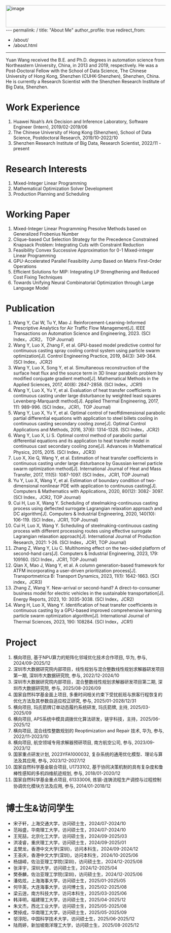 <img width="1412" height="70" alt="image" src="https://github.com/user-attachments/assets/3bb7aadc-c473-4e81-bb0e-ac007657811c" />---
permalink: /
title: "About Me"
author_profile: true
redirect_from: 
  - /about/
  - /about.html
---

Yuan Wang received the B.E. and Ph.D. degrees in automation science from Northeastern University, China, in 2013 and 2019, respectively. He was a Post-Doctoral Fellow with the School of Data Science, The Chinese University of Hong Kong, Shenzhen (CUHK-Shenzhen), Shenzhen, China. He is currently a Research Scientist with the Shenzhen Research Institute of Big Data, Shenzhen.

Work Experience
======
1. Huawei Noah’s Ark Decision and Inference Laboratory, Software Engineer (Intern), 2019/02-2019/06
2. The Chinese University of Hong Kong (Shenzhen), School of Data Science, Postdoctoral Research, 2019/10-2022/10
3. Shenzhen Research Institute of Big Data, Research Scientist, 2022/11 - present

Research Interests
======
1. Mixed-Integer Linear Programming
2. Mathematical Optimization Solver Development
3. Production Planning and Scheduling

Working Paper
======
1. Mixed-Integer Linear Programming Presolve Methods based on Generalized Frobenius Number
2. Clique-based Cut Selection Strategy for the Precedence Constrained Knapsack Problem: Integrating Cuts with Constraint Reduction
3. Feasibility Convex Successive Approximation for 0-1 Mixed-integer Linear Programming
4. GPU-Accelerated Parallel Feasibility Jump Based on Matrix First-Order Operations
5. Efficient Solutions for MIP: Integrating LP Strengthening and Reduced Cost Fixing Techniques
6. Towards Unifying Neural Combinatorial Optimization through Large Language Model


Publication
======
1. Wang Y, Cai W, Tu Y, Mao J. Reinforcement-Learning-Informed Prescriptive Analytics for Air Traffic Flow
Management[J]. IEEE Transactions on Automation Science and Engineering, 2023. (SCI Index，JCR2，
TOP Journal)
2. Wang Y, Luo X, Zhang F, et al. GPU-based model predictive control for continuous casting spray cooling
control system using particle swarm optimization[J]. Control Engineering Practice, 2019, 84(3): 349-364.
(SCI Index，JCR2)
3. Wang Y, Luo X, Song Y, et al. Simultaneous reconstruction of the surface heat flux and the source term
in 3D linear parabolic problem by modified conjugate gradient method[J]. Mathematical Methods in the
Applied Sciences, 2017, 40(8): 2847-2858. (SCI Index，JCR1)
4. Wang Y, Luo X, Yu Y, et al. Evaluation of heat transfer coefficients in continuous casting under large disturbance by weighted least squares Levenberg-Marquardt method[J]. Applied Thermal Engineering, 2017,
111: 989-996. (SCI Index，JCR1，TOP Journal)
5. Wang Y, Luo X, Yu Y, et al. Optimal control of twoffdimensional parabolic partial differential equations
with application to steel billets cooling in continuous casting secondary cooling zone[J]. Optimal Control
Applications and Methods, 2016, 37(6): 1314-1328. (SCI Index，JCR2)
6. Wang Y, Luo X, Li S. Optimal control method of parabolic partial differential equations and its application
to heat transfer model in continuous cast secondary cooling zone[J]. Advances in Mathematical Physics,
2015, 2015. (SCI Index，JCR3)
7. Luo X, Xie Q, Wang Y, et al. Estimation of heat transfer coefficients in continuous casting under large
disturbance by Gaussian kernel particle swarm optimization method[J]. International Journal of Heat and
Mass Transfer, 2017, 111(5): 1087-1097. (SCI Index，JCR1, TOP Journal)
8. Yu Y, Luo X, Wang Y, et al. Estimation of boundary condition of two-dimensional nonlinear PDE with
application to continuous casting[J]. Computers & Mathematics with Applications, 2020, 80(12): 3082- 3097. (SCI Index，JCR2, TOP Journal)
9. Cui H, Luo X, Wang Y. Scheduling of steelmaking-continuous casting process using deflected surrogate
Lagrangian relaxation approach and DC algorithm[J]. Computers & Industrial Engineering, 2020, 140(10):
106-119. (SCI Index，JCR1, TOP Journal)
10. Cui H, Luo X, Wang Y. Scheduling of steelmaking-continuous casting process with different processing
routes using effective surrogate Lagrangian relaxation approach[J]. International Journal of Production Research, 2021: 1-26. (SCI Index，JCR1, TOP Journal)
11. Zhang Z, Wang Y, Liu C. Multihoming effect on the two-sided platform of second-hand cars[J]. Computers
& Industrial Engineering, 2023, 179: 109160. (SCI Index，JCR1, TOP Journal)
12.  Qian X, Mao J, Wang Y, et al. A column generation-based framework for ATFM incorporating a user-driven prioritization process[J]. Transportmetrica B: Transport Dynamics, 2023, 11(1): 1642-1663. (SCI index，JCR3)
13. Zhang Z, Wang Y. New-arrival or second-hand? A direct-to-consumer business model for electric vehicles
in the sustainable transportation[J]. Energy Reports, 2023, 10: 3035-3038. (SCI Index，JCR2)
14. Wang H, Luo X, Wang Y. Identification of heat transfer coefficients in continuous casting by a GPU-based improved comprehensive learning particle swarm optimization algorithm[J]. International Journal of
Thermal Sciences, 2023, 190: 108284. (SCI Index，JCR1)


Project 
======
1. 横向项目, 基于NPU算力的矩阵化邻域优化技术合作项目, 华为, 参与, 2024/09-2025/12
2. 深圳市大数据研究院内部项目，线性规划与混合整数线性规划求解器研发项目第一期, 深圳市大数据研究院, 参与, 2022/12-2024/10
3. 深圳市大数据研究院内部项目，混合整数线性规划求解器研发项目第二期, 深圳市大数据研究院, 参与, 2025/08-2026/09
4. 国家自然科学基金面上项目, 多重时间相关约束下受扰航班与旅客行程恢复的优化方法及其参数自适应校正研究, 参与, 2025/01-2028/12/31
5. 横向项目, 玛氏箭牌订单动态履约系统研发, 玛氏箭牌, 主持, 2025/03-2025/09
6. 横向项目, APS系统中模具调拨优化算法研发，链宇科技，主持，2025/06-2025/12
7. 横向项目, 混合线性整数规划的 Reoptimization and Repair 技术, 华为, 参与, 2022/11-2023/10
8. 横向项目, 航空领域专用求解器预研项目, 南方航空公司, 参与, 2023/09-2023/12
9. 国家重点研发计划, 2023YFA1000032, 复杂系统的通用优化模型、理论与算法及其应用, 参与, 2023/12-2027/12
10. 国家自然科学基金联合项目, U1733102, 基于协同决策机制的具有复杂度和鲁棒性感知的多机四维航迹规划, 参与, 2018/01-2020/12
11. 国家自然科学基金重点项目, 61333006, 炼钢-连铸流程生产调控与过程控制协调优化模块方法及应用, 参与, 2014/01-2018/12

博士生&访问学生
======
- 宋子轩，上海交通大学，访问硕士生，2024/07-2024/10
- 范裕盛，华南理工大学，访问硕士生，2024/07-2024/10
- 王宪喆，北京化工大学，访问硕士生，2024/09-2025/03
- 洪凌睿，重庆理工大学，访问硕士生，2024/09-2025/01
- 孟樊龙，香港中文大学(深圳)，访问本科生，2024/09-2024/12
- 王圣庆，香港中文大学(深圳)，访问本科生，2024/10-2025/06
- 杨翃嶂，佐治亚理工学院(深圳)，访问硕士生，2024/12-2025/08
- 张泽宇，深圳大学，访问硕士生，2024/12-2025/04
- 樊泰麟，佐治亚理工学院(深圳)，访问硕士生，2024/12-2025/06
- 潘佑炫，上海海事大学，访问硕士生，2025/01-2025/05
- 何华英，大连海事大学，访问博士生，2025/02-2025/08
- 梁云逍，南方科技大学，访问本科生，2025/03-2025/06
- 韩泽明，福建理工大学，访问硕士生，2025/04-2025/12
- 朱文杰，西北工业大学，访问硕士生，2025/05-2025/08
- 樊倬成，华南理工大学，访问硕士生，2025/05-2025/09
- 邬淳阳，中国科学技术大学，访问硕士生，2025/06-2025/12
- 陆雨婷，新加坡南洋理工大学，访问硕士生，2025/08-2025/12



